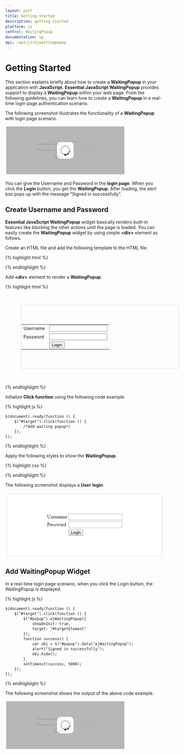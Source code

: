 ```yaml
---
layout: post
title: Getting-Started
description: getting started
platform: js
control: WaitingPopup
documentation: ug
api: /api/js/ejwaitingpopup
---
```


# Getting Started

This section explains briefly about how to create a **WaitingPopup** in your application with **JavaScript**.
**Essential JavaScript WaitingPopup** provides support to display a **WaitingPopup** within your web page. From the following guidelines, you can learn how to create a **WaitingPopup** in a real-time login page authentication scenario. 

The following screenshot illustrates the functionality of a **WaitingPopup** with login page scenario.

![](/js/WaitingPopup/Getting-Started_images/Getting-Started_img1.png) 

You can give the Username and Password in the **login page**. When you click the **Login** button, you get the **WaitingPopup**. After loading, the alert box pops up with the message “Signed in successfully”.

## Create Username and Password

**Essential JavaScript WaitingPopup** widget basically renders built-in features like blocking the other actions until the page is loaded. You can easily create the **WaitingPopup** widget by using simple **&lt;div&gt;** element as follows.

 Create an HTML file and add the following template to the HTML file.

{% highlight html %}



<html>
   <head>
      <meta name="viewport" content="width=device-width, initial-scale=1.0" charset="utf-8" />
      <!-- Style sheet for default theme (flat azure) -->
      <link href="http://cdn.syncfusion.com/{{ site.releaseversion }}/js/web/flat-azure/ej.web.all.min.css" rel="stylesheet" />
      <!--Scripts-->
      <script src="http://cdn.syncfusion.com/js/assets/external/jquery-1.10.2.min.js"></script>
      <script src="http://cdn.syncfusion.com/js/assets/external/jquery.easing.1.3.min.js"></script>
      <script src="http://cdn.syncfusion.com/{{ site.releaseversion }}/js/web/ej.web.all.min.js"></script>
      <!--Add custom scripts here -->
   </head>
   <body>
      <!--- add waiting popup element here --->
   </body>
</html>




{% endhighlight %}



 Add **&lt;div&gt;** element to render a **WaitingPopup**.



{% highlight html %}


<div id="targetElement">
   <table class="loginTable">
      <tr>
         <td>Username</td>
         <td><input type="text"/></td>
      </tr>
      <tr>
         <td>Password</td>
         <td><input type="password"/></td>
      </tr>
      <tr>
         <td></td>
         <td><button id="target">Login</button></td>
      </tr>
   </table>
   <div id="popup"></div>
</div>

{% endhighlight %}



 Initialize **Click function** using the following code example.



{% highlight js %}

    $(document).ready(function () {
        $("#target").click(function () {
            /*Add waiting popup*/
        });
    });

{% endhighlight %}



 Apply the following styles to show the **WaitingPopup**.



{% highlight css %}


<style type="text/css" class="cssStyles">
   #targetElement {
       width: 500px;
       height: 200px;
       margin: 50px;
       border: 1px solid #dbdcdb;
   }
   .loginTable {
       margin: 60px auto;
   }
   #popup_WaitingPopup .e-image {
       display: block;
       height: 70px;
   }
</style>


{% endhighlight %}


The following screenshot displays a **User** **login**.


![](/js/WaitingPopup/Getting-Started_images/Getting-Started_img2.png) 

## Add WaitingPopup Widget

 In a real-time login page scenario, when you click the Login button, the WaitingPopup is displayed. 

{% highlight js %}


    $(document).ready(function () {
        $("#target").click(function () {
            $("#popup").ejWaitingPopup({
                showOnInit: true,
                target: "#targetElement"
            });
            function success() {
                var obj = $("#popup").data("ejWaitingPopup");
                alert("Signed in successfully");
                obj.hide();
            }
            setTimeout(success, 5000);
        });
    });



{% endhighlight %}


 The following screenshot shows the output of the above code example.

![](/js/WaitingPopup/Getting-Started_images/Getting-Started_img3.png) 

